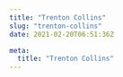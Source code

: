 ```yaml
---
title: "Trenton Collins"
slug: "trenton-collins"
date: 2021-02-20T06:51:36Z

meta:
  title: "Trenton Collins"
---
```


